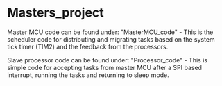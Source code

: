 # Masters_project



Master MCU code can be found under: "MasterMCU_code" - This is the scheduler code for distributing and migrating tasks based on the system tick timer (TIM2) and the feedback from the processors.

Slave processor code can be found under: "Processor_code" - This is simple code for accepting tasks from master MCU after a SPI based interrupt, running the tasks and returning to sleep mode.
